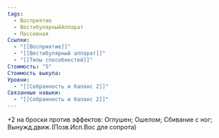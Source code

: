 ```yaml
---
tags:
  - Восприятие
  - ВестибулярныйАппарат
  - Пассивная
Ссылки:
  - "[[Восприятие]]"
  - "[[Вестибулярный аппарат]]"
  - "[[Типы способностей]]"
Стоимость: "5"
Стоимость выкупа: 
Уровни:
  - "[[Собранность и баланс 2]]"
Связанные навыки:
  - "[[Собранность и баланс 2]]"
---
```

+2 на броски против эффектов: Оглушен; Ошелом; Сбивание с ног; Вынужд.движ.(Позв.Исп.Вос для сопрота)